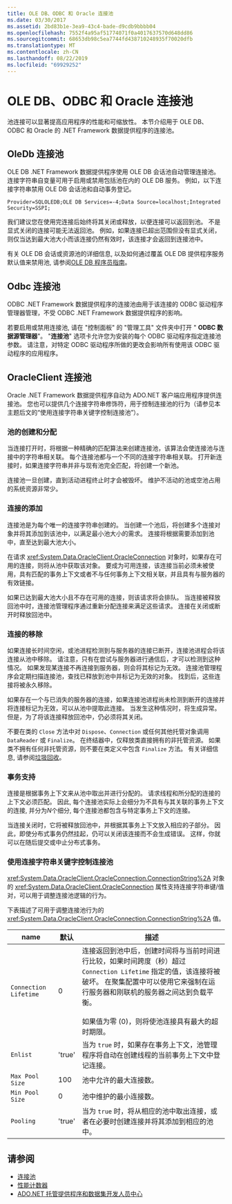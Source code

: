 ```yaml
---
title: OLE DB、ODBC 和 Oracle 连接池
ms.date: 03/30/2017
ms.assetid: 2bd83b1e-3ea9-43c4-bade-d9cdb9bbbb04
ms.openlocfilehash: 7552f4a95af51774071f0a4017637570d648dd86
ms.sourcegitcommit: 68653db98c5ea7744fd438710248935f70020dfb
ms.translationtype: MT
ms.contentlocale: zh-CN
ms.lasthandoff: 08/22/2019
ms.locfileid: "69929252"
---
```

# <a name="ole-db-odbc-and-oracle-connection-pooling"></a>OLE DB、ODBC 和 Oracle 连接池
池连接可以显著提高应用程序的性能和可缩放性。 本节介绍用于 OLE DB、ODBC 和 Oracle 的 .NET Framework 数据提供程序的连接池。  
  
## <a name="connection-pooling-for-oledb"></a>OleDb 连接池  
 OLE DB .NET Framework 数据提供程序使用 OLE DB 会话池自动管理连接池。 连接字符串自变量可用于启用或禁用包括池在内的 OLE DB 服务。 例如，以下连接字符串禁用 OLE DB 会话池和自动事务登记。  
  
```  
Provider=SQLOLEDB;OLE DB Services=-4;Data Source=localhost;Integrated Security=SSPI;  
```  
  
 我们建议您在使用完连接后始终将其关闭或释放，以便连接可以返回到池。 不是显式关闭的连接可能无法返回池。 例如，如果连接已超出范围但没有显式关闭，则仅当达到最大池大小而该连接仍然有效时，该连接才会返回到连接池中。  
  
 有关 OLE DB 会话或资源池的详细信息, 以及如何通过覆盖 OLE DB 提供程序服务默认值来禁用池, 请参阅[OLE DB 程序员指南](https://go.microsoft.com/fwlink/?linkid=45232)。  
  
## <a name="connection-pooling-for-odbc"></a>Odbc 连接池  
 ODBC .NET Framework 数据提供程序的连接池由用于该连接的 ODBC 驱动程序管理器管理，不受 ODBC .NET Framework 数据提供程序的影响。  
  
 若要启用或禁用连接池, 请在 "控制面板" 的 "管理工具" 文件夹中打开 " **ODBC 数据源管理器**"。 "**连接池**" 选项卡允许您为安装的每个 ODBC 驱动程序指定连接池参数。 请注意，对特定 ODBC 驱动程序所做的更改会影响所有使用该 ODBC 驱动程序的应用程序。  
  
## <a name="connection-pooling-for-oracleclient"></a>OracleClient 连接池  
 Oracle .NET Framework 数据提供程序自动为 ADO.NET 客户端应用程序提供连接池。 您也可以提供几个连接字符串修饰符，用于控制连接池的行为（请参见本主题后文的“使用连接字符串关键字控制连接池”）。  
  
### <a name="pool-creation-and-assignment"></a>池的创建和分配  
 当连接打开时，将根据一种精确的匹配算法来创建连接池，该算法会使连接池与连接中的字符串相关联。 每个连接池都与一个不同的连接字符串相关联。 打开新连接时，如果连接字符串并非与现有池完全匹配，将创建一个新池。  
  
 连接池一旦创建，直到活动进程终止时才会被毁坏。 维护不活动的池或空池占用的系统资源非常少。  
  
### <a name="connection-addition"></a>连接的添加  
 连接池是为每个唯一的连接字符串创建的。 当创建一个池后，将创建多个连接对象并将其添加到该池中，以满足最小池大小的需求。 连接将根据需要添加到池中，直至达到最大池大小。  
  
 在请求 <xref:System.Data.OracleClient.OracleConnection> 对象时，如果存在可用的连接，则将从池中获取该对象。 要成为可用连接，该连接当前必须未被使用，具有匹配的事务上下文或者不与任何事务上下文相关联，并且具有与服务器的有效链接。  
  
 如果已达到最大池大小且不存在可用的连接，则该请求将会排队。 当连接被释放回池中时，连接池管理程序通过重新分配连接来满足这些请求。 连接在关闭或断开时释放回池中。  
  
### <a name="connection-removal"></a>连接的移除  
 如果连接长时间空闲，或池进程检测到与服务器的连接已断开，连接池进程会将该连接从池中移除。 请注意，只有在尝试与服务器进行通信后，才可以检测到这种情况。 如果发现某连接不再连接到服务器，则会将其标记为无效。 连接池管理程序会定期扫描连接池，查找已释放到池中并标记为无效的对象。 找到后，这些连接将被永久移除。  
  
 如果存在一个与已消失的服务器的连接，如果连接池进程尚未检测到断开的连接并将连接标记为无效，可以从池中提取此连接。 当发生这种情况时，将生成异常。 但是，为了将该连接释放回池中，仍必须将其关闭。  
  
 不要在类的 `Close` 方法中对 `Dispose`、`Connection` 或任何其他托管对象调用 `DataReader` 或 `Finalize`。 在终结器中，仅释放类直接拥有的非托管资源。 如果类不拥有任何非托管资源，则不要在类定义中包含 `Finalize` 方法。 有关详细信息, 请参阅[垃圾回收](../../../standard/garbage-collection/index.md)。  
  
### <a name="transaction-support"></a>事务支持  
 连接是根据事务上下文来从池中取出并进行分配的。 请求线程和所分配的连接的上下文必须匹配。 因此, 每个连接池实际上会细分为不具有与其关联的事务上下文的连接, 并分为*N*个细分, 每个连接池都包含与特定事务上下文的连接。  
  
 当连接关闭时，它将被释放回池中，并根据其事务上下文放入相应的子部分。 因此，即使分布式事务仍然挂起，仍可以关闭该连接而不会生成错误。 这样，你就可以在随后提交或中止分布式事务。  
  
### <a name="controlling-connection-pooling-with-connection-string-keywords"></a>使用连接字符串关键字控制连接池  
 <xref:System.Data.OracleClient.OracleConnection.ConnectionString%2A> 对象的 <xref:System.Data.OracleClient.OracleConnection> 属性支持连接字符串键/值对，可以用于调整连接池逻辑的行为。  
  
 下表描述了可用于调整连接池行为的 <xref:System.Data.OracleClient.OracleConnection.ConnectionString%2A> 值。  
  
|name|默认|描述|  
|----------|-------------|-----------------|  
|`Connection Lifetime`|0|连接返回到池中后，创建时间将与当前时间进行比较，如果时间跨度（秒）超过 `Connection Lifetime` 指定的值，该连接将被破坏。 在聚集配置中可以使用它来强制在运行服务器和刚联机的服务器之间达到负载平衡。<br /><br /> 如果值为零 (0)，则将使池连接具有最大的超时期限。|  
|`Enlist`|'true'|当为 `true` 时，如果存在事务上下文，池管理程序将自动在创建线程的当前事务上下文中登记连接。|  
|`Max Pool Size`|100|池中允许的最大连接数。|  
|`Min Pool Size`|0|池中维护的最小连接数。|  
|`Pooling`|'true'|当为 `true` 时，将从相应的池中取出连接，或者在必要时创建连接并将其添加到相应的池中。|  
  
## <a name="see-also"></a>请参阅

- [连接池](../../../../docs/framework/data/adonet/connection-pooling.md)
- [性能计数器](../../../../docs/framework/data/adonet/performance-counters.md)
- [ADO.NET 托管提供程序和数据集开发人员中心](https://go.microsoft.com/fwlink/?LinkId=217917)
